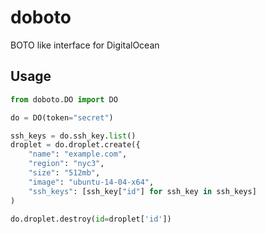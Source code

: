 # doboto

BOTO like interface for DigitalOcean

## Usage

```python
from doboto.DO import DO

do = DO(token="secret")

ssh_keys = do.ssh_key.list()
droplet = do.droplet.create({
    "name": "example.com",
    "region": "nyc3",
    "size": "512mb",
    "image": "ubuntu-14-04-x64",
    "ssh_keys": [ssh_key["id"] for ssh_key in ssh_keys]
)

do.droplet.destroy(id=droplet['id'])
```
